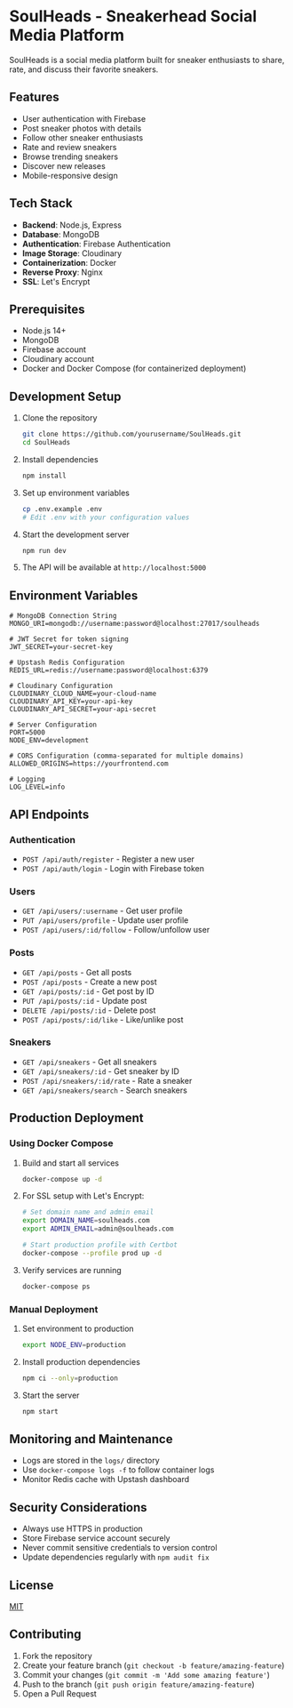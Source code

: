 # SoulHeads - Sneakerhead Social Media Platform

SoulHeads is a social media platform built for sneaker enthusiasts to share, rate, and discuss their favorite sneakers.

## Features

- User authentication with Firebase
- Post sneaker photos with details
- Follow other sneaker enthusiasts
- Rate and review sneakers
- Browse trending sneakers
- Discover new releases
- Mobile-responsive design

## Tech Stack

- **Backend**: Node.js, Express
- **Database**: MongoDB
- **Authentication**: Firebase Authentication
- **Image Storage**: Cloudinary
- **Containerization**: Docker
- **Reverse Proxy**: Nginx
- **SSL**: Let's Encrypt

## Prerequisites

- Node.js 14+
- MongoDB
- Firebase account
- Cloudinary account
- Docker and Docker Compose (for containerized deployment)

## Development Setup

1. Clone the repository

   ```bash
   git clone https://github.com/yourusername/SoulHeads.git
   cd SoulHeads
   ```

2. Install dependencies

   ```bash
   npm install
   ```

3. Set up environment variables

   ```bash
   cp .env.example .env
   # Edit .env with your configuration values
   ```

4. Start the development server

   ```bash
   npm run dev
   ```

5. The API will be available at `http://localhost:5000`

## Environment Variables

```
# MongoDB Connection String
MONGO_URI=mongodb://username:password@localhost:27017/soulheads

# JWT Secret for token signing
JWT_SECRET=your-secret-key

# Upstash Redis Configuration
REDIS_URL=redis://username:password@localhost:6379

# Cloudinary Configuration
CLOUDINARY_CLOUD_NAME=your-cloud-name
CLOUDINARY_API_KEY=your-api-key
CLOUDINARY_API_SECRET=your-api-secret

# Server Configuration
PORT=5000
NODE_ENV=development

# CORS Configuration (comma-separated for multiple domains)
ALLOWED_ORIGINS=https://yourfrontend.com

# Logging
LOG_LEVEL=info
```

## API Endpoints

### Authentication

- `POST /api/auth/register` - Register a new user
- `POST /api/auth/login` - Login with Firebase token

### Users

- `GET /api/users/:username` - Get user profile
- `PUT /api/users/profile` - Update user profile
- `POST /api/users/:id/follow` - Follow/unfollow user

### Posts

- `GET /api/posts` - Get all posts
- `POST /api/posts` - Create a new post
- `GET /api/posts/:id` - Get post by ID
- `PUT /api/posts/:id` - Update post
- `DELETE /api/posts/:id` - Delete post
- `POST /api/posts/:id/like` - Like/unlike post

### Sneakers

- `GET /api/sneakers` - Get all sneakers
- `GET /api/sneakers/:id` - Get sneaker by ID
- `POST /api/sneakers/:id/rate` - Rate a sneaker
- `GET /api/sneakers/search` - Search sneakers

## Production Deployment

### Using Docker Compose

1. Build and start all services

   ```bash
   docker-compose up -d
   ```

2. For SSL setup with Let's Encrypt:

   ```bash
   # Set domain name and admin email
   export DOMAIN_NAME=soulheads.com
   export ADMIN_EMAIL=admin@soulheads.com

   # Start production profile with Certbot
   docker-compose --profile prod up -d
   ```

3. Verify services are running
   ```bash
   docker-compose ps
   ```

### Manual Deployment

1. Set environment to production

   ```bash
   export NODE_ENV=production
   ```

2. Install production dependencies

   ```bash
   npm ci --only=production
   ```

3. Start the server
   ```bash
   npm start
   ```

## Monitoring and Maintenance

- Logs are stored in the `logs/` directory
- Use `docker-compose logs -f` to follow container logs
- Monitor Redis cache with Upstash dashboard

## Security Considerations

- Always use HTTPS in production
- Store Firebase service account securely
- Never commit sensitive credentials to version control
- Update dependencies regularly with `npm audit fix`

## License

[MIT](LICENSE)

## Contributing

1. Fork the repository
2. Create your feature branch (`git checkout -b feature/amazing-feature`)
3. Commit your changes (`git commit -m 'Add some amazing feature'`)
4. Push to the branch (`git push origin feature/amazing-feature`)
5. Open a Pull Request
